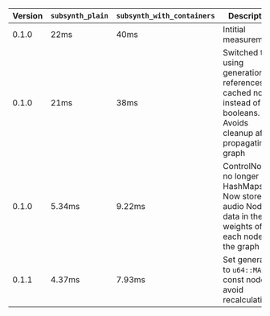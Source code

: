| Version | `subsynth_plain` | `subsynth_with_containers` | Description                                                                                                            |
| ------- | ---------------- | -------------------------- | ---------------------------------------------------------------------------------------------------------------------- |
| 0.1.0   | 22ms             | 40ms                       | Intitial measurements                                                                                                  |
| 0.1.0   | 21ms             | 38ms                       | Switched to using generational references for cached nodes instead of booleans. Avoids cleanup after propagating graph |
| 0.1.0   | 5.34ms           | 9.22ms                     | ControlNode no longer uses HashMaps. Now stores audio Node data in the weights of each node on the graph               |
| 0.1.1   | 4.37ms           | 7.93ms                     | Set generation to `u64::MAX` for const nodes to avoid recalculating                                                    |